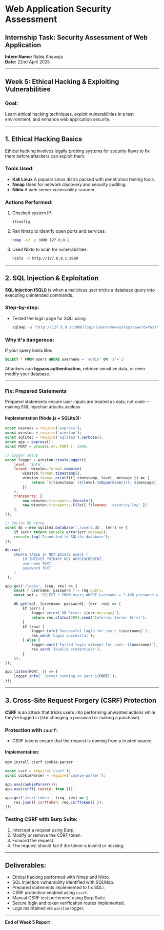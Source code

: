 
# Web Application Security Assessment

## Internship Task: Security Assessment of Web Application

**Intern Name:** Rabia Khawaja  
**Date:** 22nd April 2025  

---

## Week 5: Ethical Hacking & Exploiting Vulnerabilities

###  Goal:
Learn ethical hacking techniques, exploit vulnerabilities in a test environment, and enhance web application security.

---

## 1.  Ethical Hacking Basics

Ethical hacking involves legally probing systems for security flaws to fix them before attackers can exploit them.

### Tools Used:
- **Kali Linux**  A popular Linux distro packed with penetration testing tools.
- **Nmap**  Used for network discovery and security auditing.
- **Nikto**  A web server vulnerability scanner.

### Actions Performed:
1. Checked system IP:
    ```bash
    ifconfig
    ```
2. Ran Nmap to identify open ports and services:
    ```bash
    nmap -sV -p 3000 127.0.0.1
    ```
3. Used Nikto to scan for vulnerabilities:
    ```bash
    nikto -h http://127.0.0.1:3000
    ```

---

## 2.  SQL Injection & Exploitation

**SQL Injection (SQLi)** is when a malicious user tricks a database query into executing unintended commands.

### Step-by-step:
- Tested the login page for SQLi using:
    ```bash
    sqlmap -u "http://127.0.0.1:3000/login?username=test&password=test" --batch --risk=3 --level=5
    ```

### Why it's dangerous:
If your query looks like:
```sql
SELECT * FROM users WHERE username = 'admin' OR '1'='1'
```
Attackers can **bypass authentication**, retrieve sensitive data, or even modify your database.

---

###  Fix: Prepared Statements

Prepared statements ensure user inputs are treated as data, not code — making SQL injection attacks useless.

#### Implementation (Node.js + SQLite3):
```javascript
const express = require('express');
const winston = require('winston');
const sqlite3 = require('sqlite3').verbose();
const app = express();
const PORT = process.env.PORT || 3000;

// Logger setup
const logger = winston.createLogger({
    level: 'info',
    format: winston.format.combine(
        winston.format.timestamp(),
        winston.format.printf(({ timestamp, level, message }) => {
            return `${timestamp} [${level.toUpperCase()}]: ${message}`;
        })
    ),
    transports: [
        new winston.transports.Console(),
        new winston.transports.File({ filename: 'security.log' })
    ],
});

// SQLite DB setup
const db = new sqlite3.Database('./users.db', (err) => {
    if (err) return console.error(err.message);
    console.log('Connected to SQLite database');
});

db.run(`
    CREATE TABLE IF NOT EXISTS users (
        id INTEGER PRIMARY KEY AUTOINCREMENT,
        username TEXT,
        password TEXT
    )
`);

app.get('/login', (req, res) => {
    const { username, password } = req.query;
    const sql = 'SELECT * FROM users WHERE username = ? AND password = ?';

    db.get(sql, [username, password], (err, row) => {
        if (err) {
            logger.error(`DB Error: ${err.message}`);
            return res.status(500).send('Internal Server Error');
        }
        if (row) {
            logger.info(`Successful login for user: ${username}`);
            res.send('Login successful');
        } else {
            logger.warn(`Failed login attempt for user: ${username}`);
            res.send('Invalid credentials');
        }
    });
});

app.listen(PORT, () => {
    logger.info(` Server running on port ${PORT}`);
});
```

---

## 3.  Cross-Site Request Forgery (CSRF) Protection

**CSRF** is an attack that tricks users into performing unwanted actions while they’re logged in (like changing a password or making a purchase).



### Protection with `csurf`:
- CSRF tokens ensure that the request is coming from a trusted source.

#### Implementation:
```bash
npm install csurf cookie-parser
```
```javascript
const csrf = require('csurf');
const cookieParser = require('cookie-parser');

app.use(cookieParser());
app.use(csrf({ cookie: true }));

app.get('/csrf-token', (req, res) => {
    res.json({ csrfToken: req.csrfToken() });
});
```

### Testing CSRF with Burp Suite:
1. Intercept a request using Burp.
2. Modify or remove the CSRF token.
3. Forward the request.
4. The request should fail if the token is invalid or missing.

---

##  Deliverables:

-  Ethical hacking performed with Nmap and Nikto.
-  SQL Injection vulnerability identified with SQLMap.
-  Prepared statements implemented to fix SQLi.
-  CSRF protection enabled using `csurf`.
-  Manual CSRF test performed using Burp Suite.
-  Secure login and token verification routes implemented.
-  Logs maintained via `winston` logger.

---

**End of Week 5 Report**
